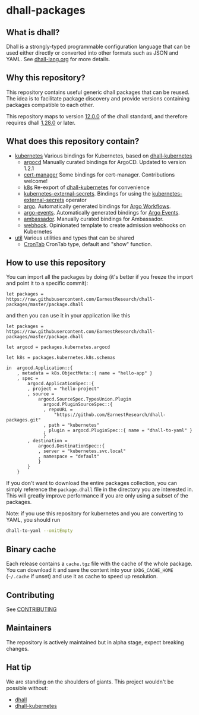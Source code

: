 # dhall-packages

## What is dhall?
Dhall is a strongly-typed programmable configuration language that can be used either directly or converted into other formats such as JSON and YAML. See [dhall-lang.org](https://dhall-lang.org) for more details.

## Why this repository?
This repository contains useful generic dhall packages that can be reused.
The idea is to facilitate package discovery and provide versions containing packages compatible to each other. 

This repository maps to version [12.0.0](https://github.com/dhall-lang/dhall-lang/releases/tag/v12.0.0) of the dhall standard, and therefore requires dhall [1.28.0](https://github.com/dhall-lang/dhall-haskell/releases/tag/1.28.0) or later.

## What does this repository contain?
- [kubernetes](kubernetes) Various bindings for Kubernetes, based on [dhall-kubernetes](https://github.com/dhall-lang/dhall-kubernetes)
    - [argocd](kubernetes/argocd) Manually curated bindings for ArgoCD. Updated to version 1.2.1
    - [cert-manager](kubernetes/cert-manager) Some bindings for cert-manager. Contributions welcome!
    - [k8s](kubernetes/k8s) Re-export of [dhall-kubernetes](https://github.com/dhall-lang/dhall-kubernetes) for convenience
    - [kubernetes-external-secrets](kubernetes/kubernetes-external-secrets). Bindings for using the [kubernetes-external-secrets](https://github.com/godaddy/kubernetes-external-secrets) operator
    - [argo](kubernetes/argo). Automatically generated bindings for [Argo Workflows](https://argoproj.github.io/argo/).
    - [argo-events](kubernetes/argo-events). Automatically generated bindings for [Argo Events](https://argoproj.github.io/argo-events/).
    - [ambassador](kubernetes/ambassador). Manually curated bindings for Ambassador.
    - [webhook](kubernetes/webhook). Opinionated template to create admission webhooks on Kubernetes
- [util](util/CronTab) Various utilities and types that can be shared
    - [CronTab](util/CronTab) CronTab type, default and "show" function.

## How to use this repository
You can import all the packages by doing (it's better if you freeze the import and point it to a specific commit):
```dhall
let packages = https://raw.githubusercontent.com/EarnestResearch/dhall-packages/master/package.dhall
```

and then you can use it in your application like this
```dhall
let packages = https://raw.githubusercontent.com/EarnestResearch/dhall-packages/master/package.dhall

let argocd = packages.kubernetes.argocd

let k8s = packages.kubernetes.k8s.schemas

in  argocd.Application::{
    , metadata = k8s.ObjectMeta::{ name = "hello-app" }
    , spec =
        argocd.ApplicationSpec::{
        , project = "hello-project"
        , source =
            argocd.SourceSpec.TypesUnion.Plugin
              argocd.PluginSourceSpec::{
              , repoURL =
                  "https://github.com/EarnestResearch/dhall-packages.git"
              , path = "kubernetes"
              , plugin = argocd.PluginSpec::{ name = "dhall-to-yaml" }
              }
        , destination =
            argocd.DestinationSpec::{
            , server = "kubernetes.svc.local"
            , namespace = "default"
            }
        }
    }
```

If you don't want to download the entire packages collection, you can simply reference the `package.dhall` file in the directory you are interested in. This will greatly improve performance if you are only using a subset of the packages.

Note: if you use this repository for kubernetes and you are converting to YAML, you should run
```sh
dhall-to-yaml --omitEmpty
```

## Binary cache
Each release contains a `cache.tgz` file with the cache of the whole package. You can download it and save the content into your `$XDG_CACHE_HOME` (`~/.cache` if unset) and use it as cache to speed up resolution.

## Contributing
See [CONTRIBUTING](CONTRIBUTING.md)

## Maintainers
The repository is actively maintained but in alpha stage, expect breaking changes.

## Hat tip
We are standing on the shoulders of giants. This project wouldn't be possible without:
- [dhall](https://dhall-lang.org)
- [dhall-kubernetes](https://github.com/dhall-lang/dhall-kubernetes)
